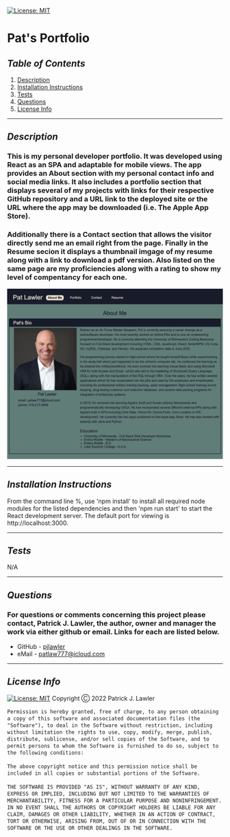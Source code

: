 
 [![License: MIT](https://img.shields.io/badge/License-MIT-yellow.svg)](https://opensource.org/licenses/MIT)
 # Pat's Portfolio
 ## *Table of Contents*
1. [Description](#description)
2. [Installation Instructions](#installation-instructions)
3. [Tests](#tests)
4. [Questions](#questions)
5. [License Info](#license-info)

 _ _ _
 ## *Description*
 ### This is my personal developer portfolio.  It was developed using React as an SPA and adaptable for mobile views. The app provides an About section with my personal contact info and social media links.  It also includes a portfolio section that displays several of my projects with links for their respective GitHub repository and a URL link to the deployed site or the URL where the app may be downloaded (i.e. The Apple App Store).

 ### Additionally there is a Contact section that allows the visitor directly send me an email right from the page. Finally in the Resume secion it displays a thumbnail imgage of my resume along with a link to download a pdf version.  Also listed on the same page are my proficiencies along with a rating to show my level of compentancy for each one.

 ![Screen Shot](./src/assets/screenshots/screen-shot.png)
 _ _ _
 
 ## *Installation Instructions*
  From the command line %, use 'npm install' to install all required node modules for the listed dependencies and then 'npm run start' to start the React development server. The default port for viewing is http://localhost:3000. 
  - - -
 ## *Tests*
  N/A
  - - -
 
 ## *Questions*
 ###   For questions or comments concerning this project please contact, Patrick J. Lawler, the author, owner and manager the work via either github or email. Links for each are listed below.
 - GitHub - [pjlawler](https://github.com/pjlawler) 
 - eMail - patlaw777@icloud.com
 _ _ _
 ## *License Info*
  [![License: MIT](https://img.shields.io/badge/License-MIT-yellow.svg)](https://opensource.org/licenses/MIT)  Copyright Ⓒ 2022 Patrick J. Lawler
      
    Permission is hereby granted, free of charge, to any person obtaining a copy of this software and associated documentation files (the "Software"), to deal in the Software without restriction, including without limitation the rights to use, copy, modify, merge, publish, distribute, sublicense, and/or sell copies of the Software, and to permit persons to whom the Software is furnished to do so, subject to the following conditions:
    
    The above copyright notice and this permission notice shall be included in all copies or substantial portions of the Software.
    
    THE SOFTWARE IS PROVIDED "AS IS", WITHOUT WARRANTY OF ANY KIND, EXPRESS OR IMPLIED, INCLUDING BUT NOT LIMITED TO THE WARRANTIES OF MERCHANTABILITY, FITNESS FOR A PARTICULAR PURPOSE AND NONINFRINGEMENT. IN NO EVENT SHALL THE AUTHORS OR COPYRIGHT HOLDERS BE LIABLE FOR ANY CLAIM, DAMAGES OR OTHER LIABILITY, WHETHER IN AN ACTION OF CONTRACT, TORT OR OTHERWISE, ARISING FROM, OUT OF OR IN CONNECTION WITH THE SOFTWARE OR THE USE OR OTHER DEALINGS IN THE SOFTWARE.